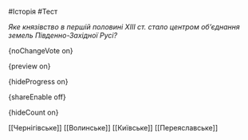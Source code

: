 #Історія #Тест

*Яке князівство в першій половині ХІІІ ст. стало центром об’єднання земель Південно-Західної Русі?*

{noChangeVote on}

{preview on}

{hideProgress on}

{shareEnable off}

{hideCount on}

[[Чернігівське]]
[[Волинське]]
[[Київське]]
[[Переяславське]]
